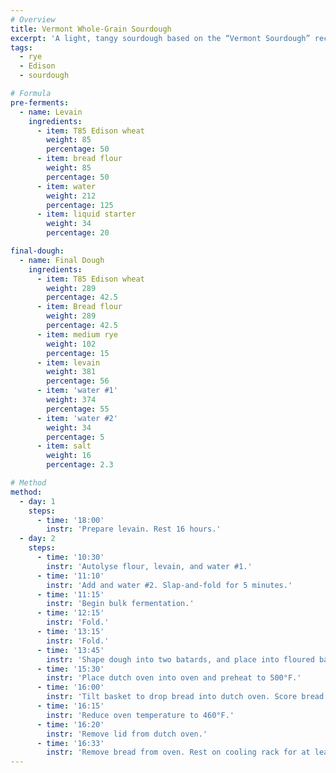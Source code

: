```yaml
---
# Overview
title: Vermont Whole-Grain Sourdough
excerpt: 'A light, tangy sourdough based on the “Vermont Sourdough” recipe from Jeffrey Hamelman’s <i>Bread</i>, with the addition of flavorful, high-extraction Edison wheat, as well as 10% higher hydration.'
tags:
  - rye
  - Edison
  - sourdough

# Formula
pre-ferments:
  - name: Levain
    ingredients:
      - item: T85 Edison wheat
        weight: 85
        percentage: 50
      - item: bread flour
        weight: 85
        percentage: 50
      - item: water
        weight: 212
        percentage: 125
      - item: liquid starter
        weight: 34
        percentage: 20

final-dough:
  - name: Final Dough
    ingredients:
      - item: T85 Edison wheat
        weight: 289
        percentage: 42.5
      - item: Bread flour
        weight: 289
        percentage: 42.5
      - item: medium rye
        weight: 102
        percentage: 15
      - item: levain
        weight: 381
        percentage: 56
      - item: 'water #1'
        weight: 374
        percentage: 55
      - item: 'water #2'
        weight: 34
        percentage: 5
      - item: salt
        weight: 16
        percentage: 2.3

# Method
method:
  - day: 1
    steps:
      - time: '18:00'
        instr: 'Prepare levain. Rest 16 hours.'
  - day: 2
    steps:
      - time: '10:30'
        instr: 'Autolyse flour, levain, and water #1.'
      - time: '11:10'
        instr: 'Add and water #2. Slap-and-fold for 5 minutes.'
      - time: '11:15'
        instr: 'Begin bulk fermentation.'
      - time: '12:15'
        instr: 'Fold.'
      - time: '13:15'
        instr: 'Fold.'
      - time: '13:45'
        instr: 'Shape dough into two batards, and place into floured baskets.'
      - time: '15:30'
        instr: 'Place dutch oven into oven and preheat to 500°F.'
      - time: '16:00'
        instr: 'Tilt basket to drop bread into dutch oven. Score bread and place in oven.'
      - time: '16:15'
        instr: 'Reduce oven temperature to 460°F.'
      - time: '16:20'
        instr: 'Remove lid from dutch oven.'
      - time: '16:33'
        instr: 'Remove bread from oven. Rest on cooling rack for at least two hours.'
---
```


